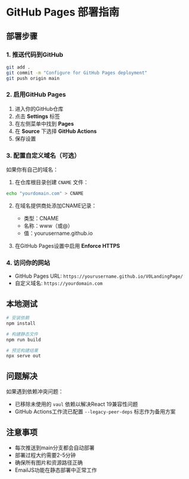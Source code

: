# GitHub Pages 部署指南

## 部署步骤

### 1. 推送代码到GitHub
```bash
git add .
git commit -m "Configure for GitHub Pages deployment"
git push origin main
```

### 2. 启用GitHub Pages
1. 进入你的GitHub仓库
2. 点击 **Settings** 标签
3. 在左侧菜单中找到 **Pages**
4. 在 **Source** 下选择 **GitHub Actions**
5. 保存设置

### 3. 配置自定义域名（可选）
如果你有自己的域名：

1. 在仓库根目录创建 `CNAME` 文件：
```bash
echo "yourdomain.com" > CNAME
```

2. 在域名提供商处添加CNAME记录：
   - 类型：CNAME
   - 名称：www（或@）
   - 值：yourusername.github.io

3. 在GitHub Pages设置中启用 **Enforce HTTPS**

### 4. 访问你的网站
- GitHub Pages URL: `https://yourusername.github.io/V0LandingPage/`
- 自定义域名: `https://yourdomain.com`

## 本地测试
```bash
# 安装依赖
npm install

# 构建静态文件
npm run build

# 预览构建结果
npx serve out
```

## 问题解决
如果遇到依赖冲突问题：
- 已移除未使用的 `vaul` 依赖以解决React 19兼容性问题
- GitHub Actions工作流已配置 `--legacy-peer-deps` 标志作为备用方案

## 注意事项
- 每次推送到main分支都会自动部署
- 部署过程大约需要2-5分钟
- 确保所有图片和资源路径正确
- EmailJS功能在静态部署中正常工作
